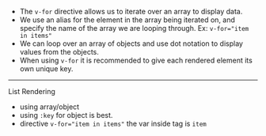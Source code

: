 - The `v-for` directive allows us to iterate over an array to display data.
- We use an alias for the element in the array being iterated on, and specify the name of the array we are looping through. Ex: `v-for="item in items"`
- We can loop over an array of objects and use dot notation to display values from the objects.
- When using `v-for` it is recommended to give each rendered element its own unique key.

---
List Rendering
- using array/object
- using `:key` for object is best.
- directive `v-for="item in items"` the var inside tag is `item`
